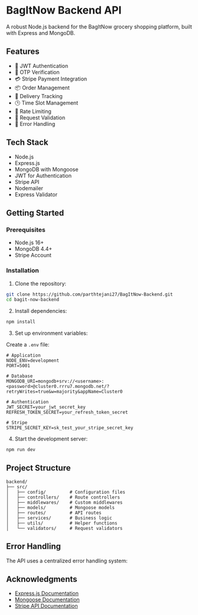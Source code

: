 # BagItNow Backend API

A robust Node.js backend for the BagItNow grocery shopping platform, built with Express and MongoDB.

## Features

- 🔐 JWT Authentication
- 📱 OTP Verification
- 💳 Stripe Payment Integration
- 📦 Order Management
- 📍 Delivery Tracking
- 🕒 Time Slot Management
- 🚫 Rate Limiting
- 📝 Request Validation
- 🔄 Error Handling

## Tech Stack

- Node.js
- Express.js
- MongoDB with Mongoose
- JWT for Authentication
- Stripe API
- Nodemailer
- Express Validator

## Getting Started

### Prerequisites

- Node.js 16+
- MongoDB 4.4+
- Stripe Account

### Installation

1. Clone the repository:

```bash
git clone https://github.com/parthtejani27/BagItNow-Backend.git
cd bagit-now-backend
```

2. Install dependencies:

```bash
npm install
```

3. Set up environment variables:

Create a `.env` file:

```env
# Application
NODE_ENV=development
PORT=5001

# Database
MONGODB_URI=mongodb+srv://<username>:<password>@cluster0.rrru7.mongodb.net/?retryWrites=true&w=majority&appName=Cluster0

# Authentication
JWT_SECRET=your_jwt_secret_key
REFRESH_TOKEN_SECRET=your_refresh_token_secret

# Stripe
STRIPE_SECRET_KEY=sk_test_your_stripe_secret_key
```

4. Start the development server:

```bash
npm run dev
```

## Project Structure

```
backend/
├── src/
│   ├── config/         # Configuration files
│   ├── controllers/    # Route controllers
│   ├── middlewares/    # Custom middlewares
│   ├── models/         # Mongoose models
│   ├── routes/         # API routes
│   ├── services/       # Business logic
│   ├── utils/          # Helper functions
│   └── validators/     # Request validators
```

## Error Handling

The API uses a centralized error handling system:

## Acknowledgments

- [Express.js Documentation](https://expressjs.com/)
- [Mongoose Documentation](https://mongoosejs.com/)
- [Stripe API Documentation](https://stripe.com/docs/api)
